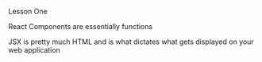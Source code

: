 Lesson One

React Components are essentially functions

JSX is pretty much HTML and is what dictates what gets displayed on your web application